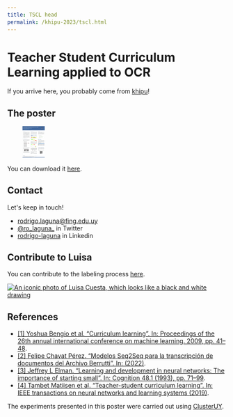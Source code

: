 ```yaml
---
title: TSCL head
permalink: /khipu-2023/tscl.html
---
```


# Teacher Student Curriculum Learning applied to OCR


If you arrive here, you probably come from [khipu](https://khipu.ai/)!

## The poster

&nbsp;&nbsp;&nbsp;&nbsp;&nbsp;&nbsp;&nbsp;&nbsp;  <a href="Khipu_poster_rlaguna_v4.pdf"><img src="poster-preview.png" width="10%"
  height="auto" alt="thumbnail of the poster"></a> 
  
You can download it [here](Khipu_poster_rlaguna_v4.pdf).



## Contact
Let's keep in touch! 
 - [rodrigo.laguna@fing.edu.uy](mailto:rodrigo.laguna@fing.edu.uy)
 - [@ro_laguna_](https://twitter.com/ro_laguna_) in Twitter
 - [rodrigo-laguna](https://www.linkedin.com/in/rodrigo-laguna/) in Linkedin


## Contribute to Luisa

You can contribute to the labeling process [here](https://mh.udelar.edu.uy/luisa/).

[![An iconic photo of Luisa Cuesta, which looks like a black and white drawing](https://mh.udelar.edu.uy/luisa/luisa-theme/luisa_dibujo_mediano.png)](https://mh.udelar.edu.uy/luisa/)

## References
- [[1] Yoshua Bengio et al. “Curriculum learning”. In: Proceedings of the 26th annual international conference on machine learning. 2009, pp. 41–48](https://qmro.qmul.ac.uk/xmlui/bitstream/handle/123456789/15972/Bengio%2C%202009%20Curriculum%20Learning.pdf). 
- [[2] Felipe Chavat Pérez. “Modelos Seq2Seq para la transcripción de documentos del Archivo Berrutti”. In: (2022)](https://www.colibri.udelar.edu.uy/jspui/bitstream/20.500.12008/33944/1/CHA22.pdf).
- [[3] Jeffrey L Elman. “Learning and development in neural networks: The importance of starting small”. In: Cognition 48.1 (1993), pp. 71–99](https://langev.com/pdf/elman93cognition.pdf).
- [[4] Tambet Matiisen et al. “Teacher-student curriculum learning”. In: IEEE transactions on neural networks and learning systems (2019)](https://arxiv.org/abs/1707.00183).


The experiments presented in this poster were carried out using [ClusterUY](https://cluster.uy).


